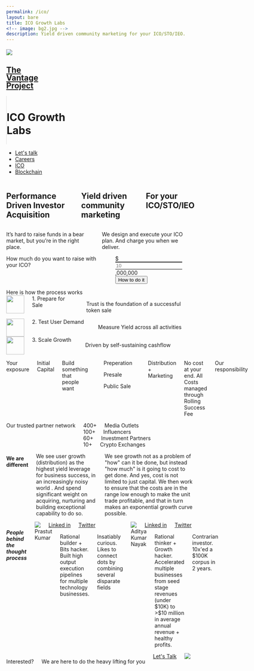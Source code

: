 ```yaml
---
permalink: /ico/
layout: bare
title: ICO Growth Labs
<!-- image: bg2.jpg -->
description: Yield driven community marketing for your ICO/STO/IEO. 
---
```

<script>
	layoutvar="ico";
</script>
<div class="m-ws-bottom-p b-ws-top-p suitbg">
	<div class="row">
		<div class="large-3 large-offset-3 medium-4 medium-offset-2 small-10 small-offset-1 columns np">
			<div class="row">
				<a href="{{site.url}}">
					<div class="small-3 hide-for-medium-only columns">
						<img src="{{site.url}}/assets/img/vantage-logo-full.png" style="margin-top:0.25em;">
					</div>
</a>
					<div class="small-3 medium-4 large-3 columns">
						<a href="{{site.url}}">
							<h2 class="sans2 bkc f-1-25x" style="line-height:1;">The <br> Vantage <br>Project</h2>
						</a>
					</div>
					<div class="small-6 medium-8 large-6 columns" style="border-left: 1px solid #dedede;">
						<h1 class="f-1-5x bold bc" style="line-height: 1.27;">ICO Growth <br/> Labs</h1>
					</div>
			</div>
		</div>
		<div class="small-12 medium-6 columns xs-ws-top">
			<ul class="menu align-right hover">
        <li><a href="https://meetings.hubspot.com/aditya16" class="button">Let's talk</a></li>
        <li><a href="{{site.url}}/jobs" class="dbc">Careers</a></li>
        <li><a href="{{site.url}}/ico" class="dbc active">ICO</a></li>
        <li><a href="{{site.url}}/blockchain" class="dbc">Blockchain</a></li>
      </ul>
		</div>
	</div>
	<div class="row">
		<div class="small-12 medium-10  large-8 large-offset-3 medium-offset-2 columns b-ws-top b-ws-top-p">
			<h2 class="f-2x bold dbc nm">Performance Driven Investor Acquisition</h2>
			<h2 class="f-1-5x bc bold xs-ws-top">Yield driven community marketing</h2>
			<h2 class="f-1-25x s-ws-top">For your ICO/STO/IEO</h2>
		</div>
	</div>
	<div class="row">
		<div class="small-12 medium-10 medium-offset-2 large-8 large-offset-3 columns m-ws-top">
			<p class="bkc nm f-1-25x">It’s hard to raise funds in a bear market, but you’re in the right place.</p>
			<p>We design and execute your ICO plan. And charge you when we deliver.</p>
		</div>
	</div>
	<!-- <div class="row">
		<div class="small-12 large-9 large-offset-3 columns b-ws-top b-ws-top-p b-ws-bottom">
			<h2 class="bold bkc sans2"><span class="f-2x">Performance Driven</span></h2>
			<h2 class="bold bkc sans2"><span class="f-2x">Investor Acquisition</span></h2>
			<h2 class="sans2"><span class="f-1-5x">for your ICO</span></h2>
			<p class="f-1-5x">We take care your ICO marketing campaign end to end. And take ownership of the outcome.</p>
			<p class="f-1-25x">Sounds Interesting?</p>
			<div class="button large cta0">Tell me more</div>
		</div>
	</div> -->
</div>
<div class="wbg">
	<div class="row cta_ico1_t">
		<div class="small-12 medium-10 large-8 large-offset-3 medium-offset-2 columns m-ws-top b-ws-bottom">
			<div class="f-1-5x bold dbc">How much do you want to raise with your ICO?</div>
			<form class="large cta_ico1_trg m-ws-top">
				<div class="row">
					<div class="small-12 medium-6 large-5 columns">
						<div class="input-group">
					  <span class="input-group-label f-2x bkc">$</span>
					  <label style="display: inherit;">
					  <input class="input-group-field text-right f-2x bkc" required min="1" type="number" placeholder="10" style="border-left: none; border-right: none; padding-right: 0; border-radius: 0;">
					  <span class="input-group-label f-2x scolor2 bold" style="padding-left: 0;">,000,000</span>
					  </label>
						</div>
					</div>
				  <div class="small-12 medium-4 end columns">
				    <input type="submit" class="button xlarge success fullwidth" value="How to do it">
				  </div>
				</div>
			</form>
		</div>
	</div>
	<div class="row cta_ico1_0" style="display: none;">
		<div class="small-12 medium-11 medium-centered large-8 columns columns b-ws-top-p">
				<div class="callout">
					<div class="cta_ico1_2" style="display: none;">
						<h4 class="dbc bold">Fantastic Goal!</h4>
						<p class="bc" style="display: none;">Here are the variables that will get you there:</p>
					</div>
					<div class="cta_ico1_1">
						<div class="progress warning nm" role="progressbar" tabindex="0" aria-valuenow="50" aria-valuemin="0" aria-valuetext="50 percent" aria-valuemax="100">
						  <div class="progress-meter" style="width: 10%"></div>
						</div>
					</div>
					<div class="cta_ico1_3" style="display: none;">
						<div class="row">
							<div class="small-12 columns">
								<div class="scrollbox" style="height: 20em;">
									{% for entry in site.data.checklist %}
								  <h6>{{ entry.title }}</h6>
								    <ul class="naked columns">
								    {% for item in entry.items %}
								      <li><label class="bkc"><input type="radio" class="nm">  {{ item.name }}</label></li>
								    {% endfor %}
								    </ul>
								  {% endfor %}
								</div>
							</div>
							<!-- <div class="small-4 columns" style="border-left: 1px solid #dedede;">
								<div class="s-ws-bottom s">Indicative Estimates</div>
								<div class="f-1-5x bold dbc">$10000</div>
								<div class="s-ws-bottom">Capital needed</div>
								<div class="f-1-25x dbc">$50K</div>
								<div class="m-ws-bottom">Total Cost</div>
								<div class="f-1-25x dbc">3 weeks</div>
								<div class="s-ws-bottom">Prep time</div>
								<div class="f-1-25x dbc">15 weeks</div>
								<div>ICO runtime</div>
							</div> -->
						</div>
						<div class="row">
							<div class="small-12 columns small-centered s-ws-top">
								<div class="columns cta_ico1_4">
									<div class="f-1-25x bold dbc">Would you like to get a free consultation <br> or advice on how to save a lot of money on ICO promotion?</div>
									<!-- <div class="s">We will also email the roadmap.</div> -->
									<form class="large s-ws-top cta_ico1_4trg" action="http://forms.hubspot.com/uploads/form/v2/4557883/cce5015e-b995-4d7d-9c51-99762a47316a" method="POST">
										<div class="row">
											<div class="small-12 medium-7 columns">
												<div class="input-group">
											  <input class="input-group-field f-2x" required type="email" placeholder="you@email.com">
											 	</div>
											</div>
										  <div class="small-12 medium-5 end columns">
										    <input type="submit" class="button xlarge fullwidth cta2" value="Tell me the truth">
										  </div>
										</div>
									</form>
								</div>
								<div class="columns cta_ico1_5" style="display: none;">
									<div class="f-1-25x bold dbc">Perfect! Let us know a convenient time for you</div>
									<a href="https://meetings.hubspot.com/aditya16" class="button xs-ws-top xlarge success">Book a time slot</a>
								</div>
							</div>
						</div>
					</div>
				</div>
		</div>
	</div>
	<div class="row">
		<div class="small-12 medium-10 medium-offset-2 large-centered large-6 columns b-ws-top">
			<div class="f-1-5x bold dbc">Here is how the process works</div>
		</div>
	</div>
	<div class="row">
		<div class="large-8 medium-centered medium-10 small-12 columns b-ws-top">
			<div class="row">
				<div class="small-12 medium-4 columns">
					<img src="{{site.url}}/assets/img/checklist.png" width="48px;" class="m-ws-left">
					<div class="f-1-25x bkc bold xs-ws-top">1. Prepare for Sale</div>
					<p style="margin-left: 1.2em;">Trust is the foundation of a successful token sale</p>
				</div>
				<div class="small-12 medium-4 columns">
					<img src="{{site.url}}/assets/img/eyedropper.png" width="48px;" class="m-ws-left">
					<div class="f-1-25x bkc bold xs-ws-top">2. Test User Demand</div>
					<p style="margin-left: 1.2em;">Measure Yield across all activities</p>
				</div>
				<div class="small-12 medium-4 columns">
					<img src="{{site.url}}/assets/img/rocket.png" width="48px;" class="m-ws-left">
					<div class="f-1-25x bkc bold xs-ws-top">3. Scale Growth</div>
					<p style="margin-left: 1.2em;">Driven by self-sustaining cashflow</p>
			</div>
		</div>
	</div>
</div>
<!-- <div style="background:#112e50 url('../assets/img/space.jpg') no-repeat; background-size:cover;">
	<div class="row">
		<div class="large-10 columns small-10 small-centered b-ws-top">
			<div class="row wc">
				<div class="small-12 columns text-center m-ws-bottom">
					<h3 class="nm">Typical ICO timeline</h3>
					<p class="wcolor2 s">The path from ICO to Successful fund raise looks like 24 weeks and lots of sincerity.</p>
				</div>
			</div>
			<div class="row wcolor">
				<div class="large-6 small-12 columns np">
					<div class="timeline">
					  <div class="timeline-item">
					    <div class="timeline-icon text-center">
					      <div class="s2 wcolor">Week</div>
					      <div class="bold wc s">0</div>
					    </div>
					    <div class="timeline-content">
					      <p class="bold">ICO Whitepaper</p>
					      <ul class="naked s nm">
									<li class="nm">Whitepaper review</li>
									<li class="nm">Tokenomics</li>
									<li class="nm">Legal Review</li>
									<li>ICO objective outline</li>
								</ul>
					    </div>
					  </div>
					  <div class="timeline-item">
					    <div class="timeline-icon text-center">
					      <div class="s2 wcolor">Week</div>
					      <div class="bold wc s">1-2</div>
					    </div>
					    <div class="timeline-content right">
					      <p class="bold">ICO Website + Smart Contract</p>
					      <ul class="naked s nm">
									<li class="nm">Smart Contract Management System</li>
									<li class="nm">Book Building Platform</li>
									<li class="nm">Legal Review</li>
									<li>Multi currency Payment Gateway</li>
								</ul>
					    </div>
					  </div>
					  <div class="timeline-item">
					    <div class="timeline-icon text-center">
					      <div class="s2 wcolor">Week</div>
					      <div class="bold wc s">3-7</div>
					    </div>
					    <div class="timeline-content">
					      <p class="bold">Pre ICO Lead generation</p>
					      <ul class="naked s nm">
									<li class="nm">ICO Pools</li>
									<li class="nm">ICO Growth Labs Investor Pool</li>
									<li>ICO Listings</li>
								</ul>
					    </div>
					  </div>
					  <div class="timeline-item">
					    <div class="timeline-icon text-center">
					      <div class="s2 wcolor">Week</div>
					      <div class="bold wc s">8-11</div>
					    </div>
					    <div class="timeline-content right">
					      <p class="bold">Convert Pre ICO Leads</p>
					      <ul class="naked s nm">
									<li class="nm">Investor Events</li>
									<li class="nm">Webinar as a service</li>
								</ul>
					    </div>
					  </div>
					  <div class="timeline-item">
					    <div class="timeline-icon text-center">
					      <div class="s2 wcolor">Week</div>
					      <div class="bold wc s">12-15</div>
					    </div>
					    <div class="timeline-content">
					      <p class="bold">Public ICO Lead generation</p>
					      <ul class="naked s nm">
									<li class="nm">Community Building</li>
									<li class="nm">PR</li>
									<li class="nm">Influencer Network</li>
									<li class="nm">Bounty Platform</li>
									<li class="nm">Digital Media Sales Funnel</li>
									<li class="nm">Lead Attribution System</li>
								</ul>
					    </div>
					  </div>
					  <div class="timeline-item">
					    <div class="timeline-icon text-center">
					      <div class="s2 wcolor">Week</div>
					      <div class="bold wc s">15-23</div>
					    </div>
					    <div class="timeline-content right">
					      <p class="bold">Convert Public ICO Leads</p>
					      <ul class="naked s">
									<li>Webinar as a service</li>
								</ul>
					    </div>
					  </div>
					</div>
				</div>
			</div>
		</div>
	</div>
</div> -->
<!-- <div class="helmetbg" name="services">
	<div class="row">
		<div class="small-12 columns">
			Your product (Pathbreaking whitepaper + Legit team) + our Distribution (data based performance driven marketing) = magic
		</div>
	</div>
	<div class="row">
		<div class="large-9 large-offset-3 small-12 columns text-center b-ws-top s-ws-bottom">
			<h3 class="bkc">Our packages</h3>
			<p class="scolor s">Everything you need. Structured for your complete peace of mind</p>
		</div>
	</div>
	<div class="row">
		<div class="large-offset-3 large-4 medium-5 small-12 columns">
			<div class="callout wcolor" style="background: url('../assets/img/callout.png')">
			<h5 class="bold wc">Marketing</h5>
			<ul class="naked">
				<li class="s">Whitepaper review</li>
				<li class="wc bold">Complete Sales (Pre and Public ICO) Funnel</li>
				<li class="wc bold">Proprietary Lead tracking system</li>
				<li class="wc bold">Access to 3000+ KYC verified our own Investor Community</li>
				<li class="wc bold">Webinar as a Service to close sales</li>
				<li class="wc bold nm">Channels</li>
				<li class="s nm">Community Management</li>
				<li class="s nm">Influencer Network</li>
				<li class="s nm">Bounty program</li>
				<li class="s nm">PR</li>
				<li class="s nm">Search and Social Media buy</li>
				<li class="s nm">Investor Events</li>
				<li class="s nm">ICO Listings</li>
				</ul>
				<div class="row collapse">
				<div class="small-2 medium-3 large-2 columns sans2 f-3x bold yc">
					10
				</div>
				<div class="small-10 medium-9 large-10 columns s-ws-top sans2 end" style="margin-left: -0.5em">
					<div class="bold wcolor">BTC</div>
					<div class="wc" style="margin-top:-6px;">+20% Rolling Cost</div>
					<div class="wc" style="margin-top:-6px;">+2% Success Fee</div>
				</div>
			</div>
		</div>
	</div>
		<div class="large-3 small-12 medium-4 columns m-ws-top">
			<h5 class="bold">Technology</h5>
			<ul class="naked">
				<li class="bold bkc nm">Smart Contract</li>
				<li class="nm s">ERC-20 universal standard</li>
				<li class="s">Smart Contract Management System</li>
				<li class="bold nm bkc">Book Building Platform</li>
				<li class="nm s">Custom configured ICO rules</li>
				<li class="nm s">Multi currency (Crypto + Fiat) Payment Integration + Compliant Invoicing</li>
				<li class="s">Know your customer (KYC) integration</li>
				<li class="nm s">Real-time Statistics Dashboard + Analytics</li>
				<li class="s">Self hosted Token sale platform</li>
				<li class="bold nm bkc">Security Audit</li>
				<li class="s nm">OWASP Test</li>
				<li class="s nm">Network infrastructure discovery and audit</li>
				<li class="s nm">Smart contract stress test</li>
				<li class="s nm">Penetration Test</li>
				<li class="s nm">Turing Seal</li>
			</ul>
			<div class="row collapse">
				<div class="small-1 medium-2 large-1 columns sans2 f-3x bold dbc">
					7
				</div>
				<div class="small-11 columns medium-10 large-11 s-ws-top sans2 end">
					<div class="bold scolor">BTC</div>
					<div class="bkc" style="margin-top:-6px;">+1% Success Fee</div>
				</div>
			</div>
		</div>
		<div class="large-2 small-12 medium-3 columns b-ws-top" style="border-left:1px solid #dedede">
			<h5 class="bold nm">À la carte</h5>
			<p class="s2 scolor2" style="line-height: 1">Not ready for full commitment? Let's try assorted pieces instead.</p>
			<ul class="naked">
				<li class="bold bkc ">Community Management</li>
				<li class="bold bkc ">Bounty Campaigns</li>
				<li class="bold bkc ">Marketing and Media Buy</li>
				<li class="bold bkc ">PR Outreach</li>
				<li class="bold bkc ">Content Marketing</li>
				<li class="bold bkc ">Branding and Online Presence</li>
			</ul>
			<div class="row collapse">
				<div class="small-12 columns scolor2 s2">
					Packages starting
				</div>
				<div class="small-1 medium-2 columns sans2 f-2x bold dbc">
					1
				</div>
				<div class="small-11 medium-10 columns s-ws-top sans2 end">
					<div class="bold scolor" style="margin-left: -0.5em;">BTC</div>
				</div>
			</div>
		</div>		
	</div>
</div> -->
<div class="lgbg">
	<div class="row">
		<!-- <div class="large-8 large-offset-4 small-12 columns text-center b-ws-top">
			<div class="button large b-ws-bottom" >Order Now</div>
		</div> -->
		<div class="small-12 columns text-center">
			<!-- <p class="f-2-5x sans2 dbc nm m-ws-top">With us, you don't buy a Service. you Buy an Outcome.</p> -->
			<!-- <div class="row">
				<div class="large-2 columns text-right">
					You focus on:
				</div>
				<div class="large-2 columns text-left">
					<ul class="naked bkc bold">
						<li class="nm">Initial Capital</li>
						<li>Product + Vision</li>
					</ul>
				</div>
				<div class="large-1 columns f-3x">
					+
				</div>
				<div class="large-2 columns text-right">
					We take care of:
				</div>
				<div class="large-2 columns text-left">
					<ul class="naked bkc bold">
						<li class="nm">Investor Acquisition</li>
						<li class="nm">Community Building</li>
						<li>And everything your ICO needs to succeed!</li>
					</ul>
				</div>
				<div class="large-1 columns f-3x">
					=
				</div>
				<div class="large-2 columns f-1-5x">
					Magic
				</div>
			</div> -->
			<!-- <div class="f-1-25x">Your explosure is limited to initial capital and your time spent on working on your product. We take care of the rest</div> -->
			<!-- <div class="f-1-25x s-ws-bottom">We take ownership of the complete process, leaving you space to focus on your business.</div> -->
		</div>
	</div>
</div>

<div class="lgbg">
	<div class="row">
		<div class="small-12 columns m-ws-top">
			<p class="nm bkc s bold">Your exposure</p>
			<p class="scolor2 s nm">Initial Capital</p>
			<p class="scolor2 s nm">Build something that people want</p>
			<div class="secondary progress nbg">
			  <div class="progress-meter" style="width: 25%"></div>
</div>
			<!-- <p class="scolor2 s nm">Consistent Project Progress Updates</p>
			<div class="secondary nbg progress">
			  <span class="progress-meter nbg stacked" style="width: 20%">
			  </span>
			  <span class="progress-meter stacked nbrr" style="width: 80%">
			  </span>
			</div> -->
			<div class="progress large">
			  <span class="progress-meter ybg stacked nbrr" style="width: 20%">
			    <p class="progress-meter-text">Preperation</p>
			  </span>
			  <span class="progress-meter stacked nbrr" style="width: 30%">
			    <p class="progress-meter-text">Presale</p>
			  </span>
			  <span class="progress-meter dbbg stacked nbrr" style="width: 50%">
			    <p class="progress-meter-text">Public Sale</p>
			  </span>
			</div>
			<div class="secondary nbg progress">
			  <span class="progress-meter nbg stacked" style="width: 20%">
			  </span>
			  <span class="progress-meter stacked nbrr" style="width: 80%">
			  </span>
			</div>
			<p class="scolor2 s nm text-right">Distribution + Marketing</p>
			<p class="scolor2 s nm text-right">No cost at your end. All Costs managed through Rolling Success Fee</p>
			<p class="bkc s bold text-right">Our responsibility</p>
		</div>
	</div>
</div>
<div class="lgbg">
	<div class="row">
		<div class="small-12 medium-10 medium-centered large-6 columns">
			<div class="f-1-5x bold dbc">Our trusted partner network</div>
			<div class="row">
				<div class="small-3 columns">
					<div class="bc"><span class="f-2x bold">400</span>+</div> Media Outlets
				</div>
				<div class="small-3 columns">
					<div class="bc"><span class="f-2x bold">100</span>+</div> Influencers
				</div>
				<div class="small-3 columns">
					<div class="bc"><span class="f-2x bold">60</span>+</div> Investment Partners
				</div>
				<div class="small-3 columns">
					<div class="bc"><span class="f-2x bold">10</span>+</div> Crypto Exchanges
				</div>
			</div>
		</div>
	</div>
</div>
<div class="lgbg">
	<div class="row">
		<div class="small-12 medium-10 medium-centered large-6 columns f-1-25x b-ws-top">
		<h4 class="bkc dbc bold">We are different</h4>
		<p class="bkc">We see user growth (distribution) as the highest yield leverage for business success, in an increasingly noisy world . And spend significant weight on acquiring, nurturing and building exceptional capability to do so.</p>
		<p>We see growth not as a problem of "how" can it be done, but instead "how much" is it going to cost to get done. And yes, cost is not limited to just capital. We then work to ensure that the costs are in the range low enough to make the unit trade profitable, and that in turn makes an exponential growth curve possible.</p>
		</div>
	</div>
	<div class="row">
		<div class="small-12 medium-10 medium-centered large-6 columns b-ws-top">
			<h5 class="bkc dbc bold">People behind the thought process</h5>
			<div class="row">
				<div class="small-2 columns s-ws-top">
					<img src="{{site.url}}/assets/img/prastut.jpg" class="circle-img">
					<div class="xs-ws-top text-right"><a class="ibtn scolor s2" href="https://www.linkedin.com/in/prastut/" target="_blank">Linked in</a></div><div class="text-right"><a class="ibtn scolor s2" href="https://twitter.com/prastutkumar" target="_blank">Twitter</a></div>
				</div>
				<div class="small-10 columns s-ws-top">
					<div class="bold bkc f-1-25x">Prastut Kumar</div>
					<p class="nm">Rational builder + Bits hacker. Built high output execution pipelines for multiple technology businesses. </p>
					<p class="xs-ws-top">Insatiably curious. Likes to connect dots by combining several disparate fields</p>
					<!-- <p class="xs-ws-top">And something more</p> -->
					</div>
				</div>
				<div class="row">
					<div class="small-2 columns s-ws-top">
						<img src="{{site.url}}/assets/img/aditya.jpg" class="circle-img">
						<div class="xs-ws-top text-right"><a class="ibtn scolor s2" href="https://www.linkedin.com/in/adityanayak/" target="_blank">Linked in</a></div><div class="text-right"><a class="ibtn scolor s2" href="https://twitter.com/AdityaNayak" target="_blank">Twitter</a></div>
					</div>
					<div class="small-10 columns s-ws-top">
						<div class="bold bkc f-1-25x">Aditya Kumar Nayak</div>
						<p class="nm">Rational thinker + Growth hacker. Accelerated multiple businesses from seed stage revenues (under $10K) to >$10 million in average annual revenue + healthy profits.</p>
						<p class="xs-ws-top">Contrarian investor. 10x'ed a $100K corpus in 2 years.</p>
					</div>
				</div>
			</div>
		</div>
	</div>
<div class="lgbg">
	<!-- <div class="row">
		<div class="small-12 medium-8 large-centered large-10 columns small-centered b-ws-top">
			<div class="callout animate">
				<div class="row">
					<div class="large-5 small-12 medium-6 medium-centered large-uncentered columns">
						<img src="{{site.url}}/assets/img/ebook2.png" class="step0f">
						<img src="{{site.url}}/assets/img/loading.gif" style="display: none" class="step1f">
						<img src="{{site.url}}/assets/img/woman.png" style="display: none; border-bottom: 1px solid #dedede;" class="step3f">
					</div>
					<div class="large-7 small-12 columns">
						<div class="step0">
							<h5 class="scolor nm">Sign up for a Free Webinar and</h5>
							<h4 class="bkc bold">Top 10 Reasons your ICO will fail</h4>
							<div class="row">
								<div class="small-12 medium-8 columns">
									<form class="cta-main">
										<label class="bkc">Your Email
										<div class="input-group">
											<input class="input-group-field cta-email" type="email" require placeholder="We'll send the pack on your email">
										  <div class="input-group-button">
										    <input type="submit" class="button" value="Submit">
										  </div>
										</div>
										</label>
									</form>
								</div>
							</div>
							<p class="m-ws-top f-1-25x">You will also get access to the <span class="bold bkc" style="display: inline-block;">ICO starter pack</span> that includes:</p>
							<ul class="naked">
								<li class="nm bold">3 eBooks</li>
								<li class="nm s">10 effective Tokenomics models</li>
								<li class="nm s">Bancor: A simple truth we learnt after wasting $10,000</li>
								<li class="s">5 ways to not build a community</li>
								<li class="nm bold ">5 Cheatsheets + 5 Checklists</li>
								<li class="nm s">Your Tokenomics cheatsheet</li>
								<li class="nm s">Things to keep in mind before you make smart contract Live</li>
								<li class="nm s">Keep these things in mind while creating content</li>
								<li class="s">and more</li>
							</ul>
						</div>
						<div class="step1 text-center" style="display:none;">
							<div class="f-2x bkc">Awesome! </div>
							<h5 class="scolor processing">We are preparing your ICO start pack. Give us a few minutes</h5>
							<div class="done" style="display:none;">Your ICO Starter Pack has been sent to your inbox</div>					
							<div class="progress warning" role="progressbar" tabindex="0" aria-valuenow="50" aria-valuemin="0" aria-valuetext="50 percent" aria-valuemax="100">
							  <div class="progress-meter" style="width: 10%"></div>
							</div>
						</div>
						<div class="step2" style="display:none;">
							<div class="scolor f-1-25x">In the meanwhile, let's get to know each other</div>
							<h4 class="bkc bold nm">Tell us more about yourself</h4>
							<div class="scolor">And it'll serve as a starting point for our conversation</div>
						</div>
						<div class="step3" style="display:none;">
							<div class="row">
								<div class="large-9 columns">
									<form class="m-ws-top cta-main2" action="http://forms.hubspot.com/uploads/form/v2/4557883/cce5015e-b995-4d7d-9c51-99762a47316a" method="POST">
										<label class="bkc">Your Name
											<input type="text" class="funame" placeholder="What should we call you?">
										</label>
										<label class="bkc">Your Email
											<input type="email" class="email-val" placeholder="We'll send you an invite">
										</label>
										<label class="bkc">Your Project Link
											<input type="url" class="purl" placeholder="Show us more about your project">
										</label>
										<label class="bkc">What would you like our help on?
											<textarea class="msg" placeholder="Talk about your goals, focus on outcomes and be specific." rows="10"></textarea>
										</label>
										<input type="submit" class="button fullwidth">
									</form>
								</div>
							</div>
						</div>
						<div class="step4 text-center" style="display:none;">
							<div class="bkc f-2x bold s-ws-top xs-ws-bottom">Great! Let's connect</div>
							<a href="https://meetings.hubspot.com/aditya16" class="button success">Schedule a 30 min consultation</a>
						</div>	
					</div>
				</div>
			</div>
		</div>
	</div> -->
	<div class="row">
		<div class="small-12 columns text-center b-ws-top b-ws-top-p">
			<p class="f-2x nm bold bkc">Interested?</p>
			<p class="f-1-5x">We are here to do the heavy lifting for you</p>
			<div><a class="button large" href="https://meetings.hubspot.com/aditya16" target="_blank">Let's Talk</a></div>
			<img src="{{site.url}}/assets/img/crawler.jpg" class="b-ws-top">
		</div>
	</div>
</div>
